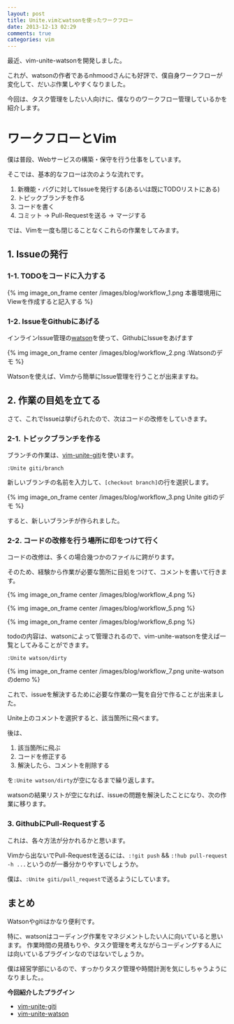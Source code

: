 ```yaml
---
layout: post
title: Unite.vimとwatsonを使ったワークフロー
date: 2013-12-13 02:29
comments: true
categories: vim
---
```


最近、vim-unite-watsonを開発しました。

これが、watsonの作者であるnhmoodさんにも好評で、僕自身ワークフローが変化して、だいぶ作業しやすくなりました。

今回は、タスク管理をしたい人向けに、僕なりのワークフロー管理しているかを紹介します。

<!-- more -->

# ワークフローとVim

僕は普段、Webサービスの構築・保守を行う仕事をしています。

そこでは、基本的なフローは次のような流れです。

1. 新機能・バグに対してIssueを発行する(あるいは既にTODOリストにある)
2. トピックブランチを作る
3. コードを書く
4. コミット -> Pull-Requestを送る -> マージする

では、Vimを一度も閉じることなくこれらの作業をしてみます。

## 1. Issueの発行

### 1-1. TODOをコードに入力する

{% img image_on_frame center /images/blog/workflow_1.png 本番環境用にViewを作成すると記入する %}

### 1-2. IssueをGithubにあげる

インラインIssue管理の[watson](/blog/ruby/how-to-use-watson.html)を使って、GithubにIssueをあげます

{% img image_on_frame center /images/blog/workflow_2.png :Watsonのデモ %}

Watsonを使えば、Vimから簡単にIssue管理を行うことが出来ますね。

## 2. 作業の目処を立てる

さて、これでIssueは挙げられたので、次はコードの改修をしていきます。

### 2-1. トピックブランチを作る

ブランチの作業は、[vim-unite-giti](https://github.com/alpaca-tc/vim-unite-giti)を使います。

```vim
:Unite giti/branch
```

新しいブランチの名前を入力して、`[checkout branch]`の行を選択します。

{% img image_on_frame center /images/blog/workflow_3.png Unite gitiのデモ %}

すると、新しいブランチが作られました。

### 2-2. コードの改修を行う場所に印をつけて行く

コードの改修は、多くの場合幾つかのファイルに跨がります。

そのため、経験から作業が必要な箇所に目処をつけて、コメントを書いて行きます。

{% img image_on_frame center /images/blog/workflow_4.png  %}

{% img image_on_frame center /images/blog/workflow_5.png  %}

{% img image_on_frame center /images/blog/workflow_6.png  %}

todoの内容は、watsonによって管理されるので、vim-unite-watsonを使えば一覧としてみることができます。

```vim
:Unite watson/dirty
```

{% img image_on_frame center /images/blog/workflow_7.png unite-watsonのdemo %}

これで、issueを解決するために必要な作業の一覧を自分で作ることが出来ました。

Unite上のコメントを選択すると、該当箇所に飛べます。

後は、

1. 該当箇所に飛ぶ
2. コードを修正する
3. 解決したら、コメントを削除する

を`:Unite watson/dirty`が空になるまで繰り返します。

watsonの結果リストが空になれば、issueの問題を解決したことになり、次の作業に移ります。

### 3. GithubにPull-Requestする

これは、各々方法が分かれるかと思います。

Vimから出ないでPull-Requestを送るには、`:!git push` && `:!hub pull-request -h ...`というのが一番分かりやすいでしょうか。

僕は、`:Unite giti/pull_request`で送るようにしています。

## まとめ

Watsonやgitiはかなり便利です。

特に、watsonはコーディング作業をマネジメントしたい人に向いていると思います。
作業時間の見積もりや、タスク管理を考えながらコーディングする人には向いているプラグインなのではないでしょうか。

僕は経営学部にいるので、すっかりタスク管理や時間計測を気にしちゃうようになりました。。

**今回紹介したプラグイン**

- [vim-unite-giti](https://github.com/alpaca-tc/vim-unite-giti)
- [vim-unite-watson](https://github.com/alpaca-tc/vim-unite-watson.vim)
